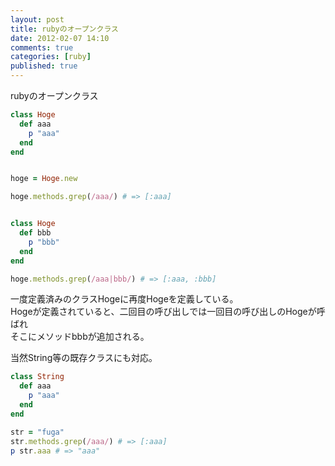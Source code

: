 ```yaml
---
layout: post
title: rubyのオープンクラス
date: 2012-02-07 14:10
comments: true
categories: [ruby]
published: true
---
```




rubyのオープンクラス  

``` ruby
class Hoge
  def aaa
    p "aaa"
  end
end


hoge = Hoge.new

hoge.methods.grep(/aaa/) # => [:aaa]


class Hoge
  def bbb
    p "bbb"
  end
end

hoge.methods.grep(/aaa|bbb/) # => [:aaa, :bbb]
```

  
一度定義済みのクラスHogeに再度Hogeを定義している。  
Hogeが定義されていると、二回目の呼び出しでは一回目の呼び出しのHogeが呼ばれ  
そこにメソッドbbbが追加される。  
  
当然String等の既存クラスにも対応。

``` ruby
class String
  def aaa
    p "aaa"
  end
end

str = "fuga"
str.methods.grep(/aaa/) # => [:aaa]
p str.aaa # => "aaa"
```


